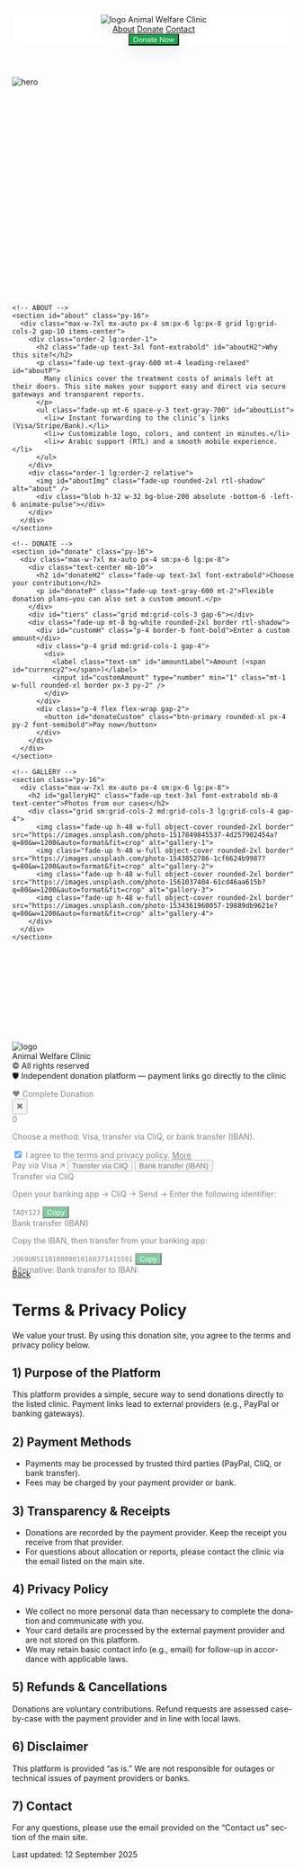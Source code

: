 <!DOCTYPE html>
<html lang="en" dir="ltr">
<head>
  <meta charset="utf-8" />
  <meta name="viewport" content="width=device-width, initial-scale=1" />
  <title>Animal Welfare — Your donation saves lives</title>
  <script src="https://cdn.tailwindcss.com"></script>
  <style>
    :root{
      --brand-primary:#16a34a; /* green-600 */
      --brand-secondary:#2563eb; /* blue-600 */
      --brand-accent:#f59e0b;   /* amber-500 */
    }
    .btn-primary{background:var(--brand-primary);color:#fff}
    .btn-primary:hover{filter:brightness(0.95)}
    .glass{backdrop-filter:blur(10px);background:rgba(255,255,255,.7)}
    .blob{filter:blur(50px);opacity:.5;position:absolute;border-radius:9999px;pointer-events:none;z-index:-1}
    .fade-up{opacity:0;transform:translateY(10px);transition:opacity .6s ease, transform .6s ease}
    .fade-up.in{opacity:1;transform:none}
    .rtl-shadow{box-shadow:0 10px 30px rgba(0,0,0,.08)}
    .menu-link:hover{color:#166534}
    .modal-enter{animation:pop .35s cubic-bezier(.2,.8,.2,1)}
    @keyframes pop{0%{opacity:0;transform:translateY(20px)}100%{opacity:1;transform:none}}
    .preset-btn{transition:background-color .2s,color .2s}
    .preset-btn:hover{background:#f9fafb}
    .preset-btn.selected{background:#16a34a;color:#fff;border-color:#16a34a}
    .preset-btn.selected:hover{background:#15803d;color:#fff}
    /* Hide language toggle since site is English-only */
    #langToggle{display:none}
  </style>
</head>
<body class="min-h-screen bg-white text-gray-900">
  <!-- ============== CONFIG ============== -->
  <script>
    const siteConfig = {
      clinicName: "Animal Welfare Clinic",
      tagline: "Your donation today saves a life tomorrow",
      priceLocale: "en-US",
      currency: "USD",
      brand: {
        logo: "https://images.unsplash.com/photo-1561037404-61cd46aa615b?w=256&q=80&auto=format&fit=crop",
        primary: getComputedStyle(document.documentElement).getPropertyValue('--brand-primary').trim(),
        secondary: getComputedStyle(document.documentElement).getPropertyValue('--brand-secondary').trim(),
        accent: getComputedStyle(document.documentElement).getPropertyValue('--brand-accent').trim(),
      },
      contact: {
        phone: "+962795764229",
        email: "takee12345678900@gmail.com",
        address: "Amman, Jordan",
        address_en: "Amman, Jordan",
        instagram: "https://instagram.com/its_taqi2003",
        facebook: "#",
        youtube: "#"
      },
      payments: {
        paypal: "https://paypal.me/Taqihr",
        stripe: "#",
        bankIban: "JO69UBSI1010000010160371415501"
      },
      hero: {
        images:[
          "https://images.unsplash.com/photo-1574158622682-e40e69881006?q=80&w=1600&auto=format&fit=crop",
          "https://images.unsplash.com/photo-1534361960057-19889db9621e?q=80&w=1600&auto=format&fit=crop"
        ]
      },
      tiers:[
        {title:"Emergency Vaccine",amount:5,desc:"Covers a vaccine dose or basic medicine."},
        {title:"Meal & Treatment",amount:15,desc:"Provides a nutritious meal with simple treatment."},
        {title:"Life-saving Surgery",amount:50,desc:"A meaningful share in a life-saving operation."}
      ],
      money(v){try{return new Intl.NumberFormat(this.priceLocale,{style:'currency',currency:this.currency,maximumFractionDigits:0}).format(v)}catch(e){return "$"+v}}
    };
  </script>

  <!-- ============== I18N (English only) ============== -->
  <script>
    const i18n = {
      en: {
        dir: 'ltr', lang: 'en',
        clinicName: 'Animal Welfare Clinic',
        tagline: 'Your donation today saves a life tomorrow',
        menu: ['About','Donate','Contact'],
        heroP: 'Every donation—no matter the size—gives a new chance of life to a cat or dog awaiting treatment and care.',
        ctaDonate: 'Donate Now',
        ctaLearn: 'Learn more',
        features: ['High transparency','Secure payments','Immediate impact'],
        quickTitle: '❤️ Quick Donate',
        quickBtn: 'Pay now',
        quickNote: 'You will be redirected to a secure payment gateway.',
        quickAmountLabel: 'Amount',
        aboutH2: 'Why this site?',
        aboutP: 'Many clinics cover the treatment costs of animals left at their doors. This site makes your support easy and direct via secure gateways and transparent reports.',
        aboutLis: [
          '✔️ Instant forwarding to the clinic’s links (Visa/Stripe/Bank).',
          '✔️ Customizable logo, colors, and content in minutes.',
          '✔️ Arabic support (RTL) and a smooth mobile experience.'
        ],
        donateH2: 'Choose your contribution',
        donateP: 'Flexible donation plans—you can also set a custom amount.',
        customH: 'Enter a custom amount',
        amountLabel: 'Amount',
        customPay: 'Pay now',
        galleryH2: 'Photos from our cases',
        contactH2: 'Contact us',
        contactP: 'We are happy to answer your questions about donations or volunteering.',
        instagram: 'Instagram',
        footerRights: 'All rights reserved',
        footerBadge: '🛡️ Independent donation platform — payment links go directly to the clinic',
        modalTitle: '❤️ Complete Donation',
        modalChoose: 'Choose a method: Visa, transfer via CliQ, or bank transfer (IBAN).',
        modalAgree: 'I agree to the terms and privacy policy.',
        more: 'More',
        payPaypal: 'Pay via Visa ↗',
        payCliq: 'Transfer via CliQ',
        payIban: 'Bank transfer (IBAN)',
        cliqTitle: 'Transfer via CliQ',
        cliqP: 'Open your banking app → CliQ → Send → Enter the following identifier:',
        copy: 'Copy', copied: 'Copied ✔',
        cliqCopyFallback: 'Copy failed. Please copy the identifier manually: TAQY123',
        ibanTitle: 'Bank transfer (IBAN)',
        ibanP: 'Copy the IBAN, then transfer from your banking app:',
        ibanCopyFallback: 'Copy failed. Please copy the IBAN manually.',
        alternative: 'Alternative: Bank transfer to IBAN:',
        tierBtn: 'Donate this amount',
      }
    };
    let currentLang = 'en';
  </script>

  <!-- =================== NAVBAR =================== -->
  <header class="sticky top-0 z-40 border-b glass">
    <div class="max-w-7xl mx-auto px-4 sm:px-6 lg:px-8 h-16 flex items-center justify-between">
      <div class="flex items-center gap-3">
        <img id="logo" class="h-9 w-9 rounded-xl object-cover rtl-shadow" alt="logo">
        <span id="brandName" class="font-extrabold tracking-tight text-lg sm:text-xl">Animal Welfare Clinic</span>
      </div>
      <nav class="hidden md:flex items-center gap-6 text-sm font-medium">
        <a href="#about" class="menu-link transition">About</a>
        <a href="#donate" class="menu-link transition">Donate</a>
        <a href="#contact" class="menu-link transition">Contact</a>
      </nav>
      <div class="flex items-center gap-2">
        <button id="langToggle" class="px-3 py-2 rounded-2xl border text-sm font-semibold">EN</button>
        <button id="donateTop" class="btn-primary px-4 py-2 rounded-2xl rtl-shadow text-sm font-semibold">Donate Now</button>
      </div>
    </div>
  </header>

  <!-- =================== MAIN (Home) =================== -->
  <div id="pageHome">
    <!-- HERO -->
    <section class="relative overflow-hidden">
      <div class="absolute inset-0 -z-10">
        <img id="heroImg" class="w-full h-full object-cover opacity-30" alt="hero" />
        <div class="blob -top-24 -left-24 h-96 w-96 bg-green-300 absolute animate-pulse"></div>
        <div class="blob -bottom-24 -right-24 h-96 w-96 bg-amber-300 absolute animate-[pulse_12s_ease-in-out_infinite]"></div>
      </div>
      <div class="max-w-7xl mx-auto px-4 sm:px-6 lg:px-8 py-16 sm:py-20">
        <div class="grid lg:grid-cols-2 gap-10 items-center">
          <div>
            <h1 id="tagline" class="fade-up text-3xl sm:text-4xl md:text-5xl font-extrabold leading-tight">Your donation today saves a life tomorrow</h1>
            <p class="fade-up mt-4 text-lg text-gray-600" id="heroP">Every donation—no matter the size—gives a new chance of life to a cat or dog awaiting treatment and care.</p>
            <div class="fade-up mt-6 flex flex-wrap gap-3">
              <button id="donateHero" class="btn-primary px-5 py-3 rounded-2xl text-base font-semibold flex items-center gap-2">
                <span id="donateHeroTxt">Donate Now</span>
                <svg xmlns="http://www.w3.org/2000/svg" class="h-5 w-5" fill="none" viewBox="0 0 24 24" stroke="currentColor"><path stroke-linecap="round" stroke-linejoin="round" stroke-width="2" d="M9 5l7 7-7 7"/></svg>
              </button>
              <a id="learnMoreLink" href="#about" class="inline-flex items-center gap-2 font-semibold hover:opacity-80">Learn more</a>
            </div>
            <div class="fade-up flex items-center gap-6 text-sm text-gray-600 pt-6" id="featuresRow">
              <div class="flex items-center gap-2">🔒 High transparency</div>
              <div class="flex items-center gap-2">💳 Secure payments</div>
              <div class="flex items-center gap-2">🐾 Immediate impact</div>
            </div>
          </div>
          <div>
            <div class="fade-up max-w-md mx-auto bg-white rounded-2xl border rtl-shadow">
              <div id="quickTitle" class="p-4 border-b font-bold flex items-center gap-2">❤️ Quick Donate</div>
              <div class="p-4 space-y-4">
                <div class="grid grid-cols-4 gap-2" id="presetBtns"></div>
                <div>
                  <label class="text-sm" id="quickAmountLabel">Amount (<span id="currencyQuick"></span>)</label>
                  <input id="quickCustomAmount" type="number" min="1" class="mt-1 w-full rounded-xl border px-3 py-2" />
                </div>
                <button id="donateQuick" class="btn-primary w-full rounded-xl py-2 font-semibold">Pay now</button>
                <p id="quickNote" class="text-xs text-gray-500">You will be redirected to a secure payment gateway.</p>
              </div>
            </div>
          </div>
        </div>
      </div>
    </section>

    <!-- ABOUT -->
    <section id="about" class="py-16">
      <div class="max-w-7xl mx-auto px-4 sm:px-6 lg:px-8 grid lg:grid-cols-2 gap-10 items-center">
        <div class="order-2 lg:order-1">
          <h2 class="fade-up text-3xl font-extrabold" id="aboutH2">Why this site?</h2>
          <p class="fade-up text-gray-600 mt-4 leading-relaxed" id="aboutP">
            Many clinics cover the treatment costs of animals left at their doors. This site makes your support easy and direct via secure gateways and transparent reports.
          </p>
          <ul class="fade-up mt-6 space-y-3 text-gray-700" id="aboutList">
            <li>✔️ Instant forwarding to the clinic’s links (Visa/Stripe/Bank).</li>
            <li>✔️ Customizable logo, colors, and content in minutes.</li>
            <li>✔️ Arabic support (RTL) and a smooth mobile experience.</li>
          </ul>
        </div>
        <div class="order-1 lg:order-2 relative">
          <img id="aboutImg" class="fade-up rounded-2xl rtl-shadow" alt="about" />
          <div class="blob h-32 w-32 bg-blue-200 absolute -bottom-6 -left-6 animate-pulse"></div>
        </div>
      </div>
    </section>

    <!-- DONATE -->
    <section id="donate" class="py-16">
      <div class="max-w-7xl mx-auto px-4 sm:px-6 lg:px-8">
        <div class="text-center mb-10">
          <h2 id="donateH2" class="fade-up text-3xl font-extrabold">Choose your contribution</h2>
          <p id="donateP" class="fade-up text-gray-600 mt-2">Flexible donation plans—you can also set a custom amount.</p>
        </div>
        <div id="tiers" class="grid md:grid-cols-3 gap-6"></div>
        <div class="fade-up mt-8 bg-white rounded-2xl border rtl-shadow">
          <div id="customH" class="p-4 border-b font-bold">Enter a custom amount</div>
          <div class="p-4 grid md:grid-cols-1 gap-4">
            <div>
              <label class="text-sm" id="amountLabel">Amount (<span id="currency2"></span>)</label>
              <input id="customAmount" type="number" min="1" class="mt-1 w-full rounded-xl border px-3 py-2" />
            </div>
          </div>
          <div class="p-4 flex flex-wrap gap-2">
            <button id="donateCustom" class="btn-primary rounded-xl px-4 py-2 font-semibold">Pay now</button>
          </div>
        </div>
      </div>
    </section>

    <!-- GALLERY -->
    <section class="py-16">
      <div class="max-w-7xl mx-auto px-4 sm:px-6 lg:px-8">
        <h2 id="galleryH2" class="fade-up text-3xl font-extrabold mb-8 text-center">Photos from our cases</h2>
        <div class="grid sm:grid-cols-2 md:grid-cols-3 lg:grid-cols-4 gap-4">
          <img class="fade-up h-48 w-full object-cover rounded-2xl border" src="https://images.unsplash.com/photo-1517849845537-4d257902454a?q=80&w=1200&auto=format&fit=crop" alt="gallery-1">
          <img class="fade-up h-48 w-full object-cover rounded-2xl border" src="https://images.unsplash.com/photo-1543852786-1cf6624b9987?q=80&w=1200&auto=format&fit=crop" alt="gallery-2">
          <img class="fade-up h-48 w-full object-cover rounded-2xl border" src="https://images.unsplash.com/photo-1561037404-61cd46aa615b?q=80&w=1200&auto=format&fit=crop" alt="gallery-3">
          <img class="fade-up h-48 w-full object-cover rounded-2xl border" src="https://images.unsplash.com/photo-1534361960057-19889db9621e?q=80&w=1200&auto=format&fit=crop" alt="gallery-4">
        </div>
      </div>
    </section>
  </div><!-- /#pageHome -->

  <!-- CONTACT -->
  <section id="contact" class="py-16 bg-green-50">
    <div class="max-w-7xl mx-auto px-4 sm:px-6 lg:px-8">
      <h2 class="fade-up text-3xl font-extrabold" id="contactH2">Contact us</h2>
      <p class="fade-up text-gray-600 mt-2" id="contactP">We are happy to answer your questions about donations or volunteering.</p>
      <div class="fade-up mt-6 space-y-3 text-gray-700">
        <div>📞 <span id="phone"></span></div>
        <div>✉️ <span id="email"></span></div>
        <div>📍 <span id="address"></span></div>
      </div>
      <div class="fade-up flex gap-3 mt-6">
        <a id="ig" href="#" class="inline-flex items-center gap-2 px-4 py-2 rounded-xl border hover:bg-gray-50">Instagram</a>
      </div>
    </div>
  </section>

  <!-- FOOTER -->
  <footer class="py-10 border-t bg-white">
    <div class="max-w-7xl mx-auto px-4 sm:px-6 lg:px-8 flex flex-col md:flex-row items-center justify-between gap-4">
      <div class="flex items-center gap-3">
        <img id="logo2" class="h-8 w-8 rounded-lg object-cover" alt="logo"/>
        <div>
          <div id="brandName2" class="font-bold">Animal Welfare Clinic</div>
          <div class="text-xs text-gray-500">© <span id="year"></span> <span id="footerRights">All rights reserved</span></div>
        </div>
      </div>
      <div id="footerBadge" class="text-sm text-gray-600 flex items-center gap-2">🛡️ Independent donation platform — payment links go directly to the clinic</div>
    </div>
  </footer>

  <!-- DONATE MODAL -->
  <div id="donateModal" class="hidden fixed inset-0 z-50 bg-black/40 items-center justify-center p-4">
    <div class="modal-enter w-full max-w-lg rounded-2xl bg-white shadow-2xl overflow-hidden">
      <div class="flex items-center justify-between p-4 border-b">
        <div id="modalTitle" class="font-bold flex items-center gap-2">❤️ Complete Donation</div>
        <button id="closeModal" class="p-1 rounded hover:bg-gray-100">✖️</button>
      </div>
      <div class="p-5 space-y-4">
        <div class="text-xl font-extrabold text-green-700" id="modalAmount">0</div>
        <p class="text-gray-600" id="modalChooseTxt">Choose a method: Visa, transfer via CliQ, or bank transfer (IBAN).</p>
        <label class="flex items-center gap-2 text-sm flex-wrap">
          <input type="checkbox" id="agree" checked>
          <span id="agreeTxt">I agree to the terms and privacy policy.</span>
          <a id="termsLink" href="#" class="text-blue-600 underline ms-2">More</a>
        </label>
        <div class="grid sm:grid-cols-3 gap-3">
          <a id="payPaypal" target="_blank" class="inline-flex items-center justify-center gap-2 px-4 py-3 rounded-xl border font-semibold hover:bg-gray-50">Pay via Visa ↗</a>
          <button id="payCliq" class="inline-flex items-center justify-center gap-2 px-4 py-3 rounded-xl border font-semibold hover:bg-gray-50">Transfer via CliQ</button>
          <button id="payIban" class="inline-flex items-center justify-center gap-2 px-4 py-3 rounded-xl border font-semibold hover:bg-gray-50">Bank transfer (IBAN)</button>
        </div>
        <div id="cliqBox" class="hidden rounded-2xl border p-4 bg-green-50">
          <div id="cliqTitle" class="font-bold mb-1">Transfer via CliQ</div>
          <p id="cliqP" class="text-sm text-gray-700">Open your banking app → CliQ → Send → Enter the following identifier:</p>
          <div class="mt-2 flex items-center gap-2">
            <code id="cliqId" class="px-3 py-2 rounded-lg bg-white border rtl-shadow font-mono">TAQY123</code>
            <button id="copyCliq" class="btn-primary rounded-lg px-3 py-2 text-sm">Copy</button>
          </div>
        </div>
        <div id="ibanBox" class="hidden rounded-2xl border p-4 bg-blue-50">
          <div id="ibanTitle" class="font-bold mb-1">Bank transfer (IBAN)</div>
          <p id="ibanP" class="text-sm text-gray-700">Copy the IBAN, then transfer from your banking app:</p>
          <div class="mt-2 flex items-center gap-2">
            <code id="ibanCode" class="px-3 py-2 rounded-lg bg-white border rtl-shadow font-mono">JO69UBSI1010000010160371415501</code>
            <button id="copyIban" class="btn-primary rounded-lg px-3 py-2 text-sm">Copy</button>
          </div>
        </div>
        <div id="altLine" class="text-xs text-gray-500">Alternative: Bank transfer to IBAN: <span class="font-mono" id="iban"></span></div>
      </div>
    </div>
  </div>

  <!-- TERMS "PAGE" (English only) -->
  <main id="pageTerms" class="hidden max-w-3xl mx-auto px-4 py-10">
    <a id="backLink" href="./" class="text-blue-600 underline text-sm">Back</a>
    <h1 id="pageTitle" class="text-3xl font-extrabold mt-4 mb-6">Terms & Privacy Policy</h1>
    <section id="terms_en" class="space-y-6" lang="en" dir="ltr">
      <p class="text-gray-700">We value your trust. By using this donation site, you agree to the terms and privacy policy below.</p>
      <h2 class="text-xl font-bold">1) Purpose of the Platform</h2>
      <p class="text-gray-700">This platform provides a simple, secure way to send donations directly to the listed clinic. Payment links lead to external providers (e.g., PayPal or banking gateways).</p>
      <h2 class="text-xl font-bold">2) Payment Methods</h2>
      <ul class="list-disc ps-6 text-gray-700">
        <li>Payments may be processed by trusted third parties (PayPal, CliQ, or bank transfer).</li>
        <li>Fees may be charged by your payment provider or bank.</li>
      </ul>
      <h2 class="text-xl font-bold">3) Transparency & Receipts</h2>
      <ul class="list-disc ps-6 text-gray-700">
        <li>Donations are recorded by the payment provider. Keep the receipt you receive from that provider.</li>
        <li>For questions about allocation or reports, please contact the clinic via the email listed on the main site.</li>
      </ul>
      <h2 class="text-xl font-bold">4) Privacy Policy</h2>
      <ul class="list-disc ps-6 text-gray-700">
        <li>We collect no more personal data than necessary to complete the donation and communicate with you.</li>
        <li>Your card details are processed by the external payment provider and are not stored on this platform.</li>
        <li>We may retain basic contact info (e.g., email) for follow-up in accordance with applicable laws.</li>
      </ul>
      <h2 class="text-xl font-bold">5) Refunds & Cancellations</h2>
      <p class="text-gray-700">Donations are voluntary contributions. Refund requests are assessed case-by-case with the payment provider and in line with local laws.</p>
      <h2 class="text-xl font-bold">6) Disclaimer</h2>
      <p class="text-gray-700">This platform is provided “as is.” We are not responsible for outages or technical issues of payment providers or banks.</p>
      <h2 class="text-xl font-bold">7) Contact</h2>
      <p class="text-gray-700">For any questions, please use the email provided on the “Contact us” section of the main site.</p>
      <p class="text-xs text-gray-500">Last updated: 12 September 2025</p>
    </section>
  </main>

  <!-- =================== SCRIPTS =================== -->
  <script>
    const $ = (sel)=>document.querySelector(sel);
    const $$ = (sel)=>document.querySelectorAll(sel);
    const getT = ()=> i18n[currentLang];

    // basics
    logo.src = siteConfig.brand.logo;
    logo2.src = siteConfig.brand.logo;
    brandName.textContent = siteConfig.clinicName;
    brandName2.textContent = siteConfig.clinicName;
    $('#year').textContent = new Date().getFullYear();

    // hero/about images & tagline
    heroImg.src = siteConfig.hero.images[0];
    aboutImg.src = siteConfig.hero.images[1];
    tagline.textContent = siteConfig.tagline;

    // contacts
    phone.textContent = siteConfig.contact.phone;
    email.textContent = siteConfig.contact.email;
    address.textContent = siteConfig.contact.address_en || siteConfig.contact.address;
    ig.href = siteConfig.contact.instagram;

    // currency labels
    $('#currency2').textContent = siteConfig.currency;

    // presets/amounts
    const presetValues = [5,10,20,50];
    let selectedAmount = 10;
    const money = (v)=> siteConfig.money(v);

    function renderPresetButtons(){
      const c = $('#presetBtns');
      if (!c) return;

      c.innerHTML = presetValues.map(v=>`
        <button data-amt="${v}" class="preset-btn py-2 rounded-xl border text-sm font-semibold">
          ${money(v)}
        </button>`).join('');

      $$('#presetBtns .preset-btn').forEach(btn=>{
        if (Number(btn.dataset.amt) === Number(selectedAmount)){
          btn.classList.add('selected');
        }
        btn.addEventListener('click', ()=>{
          selectedAmount = Number(btn.dataset.amt);
          $$('#presetBtns .preset-btn').forEach(b=>b.classList.remove('selected'));
          btn.classList.add('selected');
          const qi = $('#quickCustomAmount');
          if(qi) qi.value = selectedAmount;
        });
      });

      const cq = $('#currencyQuick'); if (cq) cq.textContent = siteConfig.currency;
    }
    renderPresetButtons();

    // quick custom
    const quickInput = $('#quickCustomAmount');
    if (quickInput){
      quickInput.addEventListener('input', ()=>{
        const v = Number(quickInput.value);
        if (v > 0) selectedAmount = v;
      });
    }

    // tiers renderer
    function renderTiers(mapper=(s)=>s){
      tiers.innerHTML = siteConfig.tiers.map((t)=>`
        <div class="fade-up bg-white rounded-2xl border rtl-shadow flex flex-col">
          <div class="p-4 border-b font-bold flex items-center justify-between"><span>${mapper(t.title)}</span><span class="text-amber-500">✦</span></div>
          <div class="p-4">
            <div class="text-4xl font-extrabold text-green-700">${money(t.amount)}</div>
            <p class="text-gray-600 mt-2 min-h-[3rem]">${mapper(t.desc)}</p>
          </div>
          <div class="p-4 mt-auto">
            <button data-amt="${t.amount}" class="tierBtn btn-primary w-full rounded-xl py-2 font-semibold">${getT().tierBtn}</button>
          </div>
        </div>`).join('');
      $$('.tierBtn').forEach(b=>b.addEventListener('click',()=>openModal(Number(b.dataset.amt))));
      if (typeof io !== 'undefined' && io) $$('#tiers .fade-up').forEach(el=>io.observe(el));
    }

    // English PayPal NCP base URL
    function payBaseUrl(){
      return "https://www.paypal.com/ncp/payment/YRBDV24CBS3QG";
    }

    // donate modal
    function openModal(amount){
      selectedAmount = amount ?? selectedAmount;
      $('#modalAmount').textContent = money(selectedAmount);

      const baseNcp = payBaseUrl();
      $('#payPaypal').href = `${baseNcp}?amount=${encodeURIComponent(selectedAmount)}&currency_code=${encodeURIComponent(siteConfig.currency)}`;

      const t = getT();
      const termsL = $('#termsLink');
      if (termsL){
        termsL.textContent = t.more;
        termsL.onclick = (e)=>{ e.preventDefault(); goToTerms(currentLang); };
      }

      cliqBox.classList.add('hidden');
      ibanBox.classList.add('hidden');
      $('#iban').textContent = siteConfig.payments.bankIban;
      donateModal.classList.remove('hidden');
      donateModal.classList.add('flex');
    }

    // ensure final link carries the latest amount
    $('#payPaypal').addEventListener('click', ()=>{
      const baseNcp = payBaseUrl();
      const amt = Number(selectedAmount) > 0 ? selectedAmount : 10;
      $('#payPaypal').href = `${baseNcp}?amount=${encodeURIComponent(amt)}&currency_code=${encodeURIComponent(siteConfig.currency)}`;
    });

    function closeModalFn(){
      donateModal.classList.add('hidden');
      donateModal.classList.remove('flex');
    }
    $('#closeModal').addEventListener('click', closeModalFn);
    donateModal.addEventListener('click', (e)=>{ if(e.target===donateModal) closeModalFn(); });

    donateTop.addEventListener('click', ()=>openModal(selectedAmount));
    donateHero.addEventListener('click', ()=>openModal(selectedAmount));
    donateQuick.addEventListener('click', ()=>openModal(selectedAmount));
    donateCustom.addEventListener('click', ()=>openModal(Number(customAmount.value||10)));

    function togglePay(enabled){
      [payPaypal, payCliq, payIban].forEach(a=>{
        a.style.opacity = enabled? '1':'0.5';
        if(!enabled){a.setAttribute('tabindex','-1');a.style.pointerEvents='none'} else {a.removeAttribute('tabindex');a.style.pointerEvents='auto'}
      })
    }
    togglePay(true);
    agree.addEventListener('change', e=> togglePay(e.target.checked));

    copyCliq.addEventListener('click', async ()=>{
      try {
        await navigator.clipboard.writeText($('#cliqId').textContent.trim());
        copyCliq.textContent = getT().copied;
        setTimeout(()=> copyCliq.textContent = getT().copy, 1600);
      } catch(e){
        alert(getT().cliqCopyFallback);
      }
    });
    copyIban.addEventListener('click', async ()=>{
      try {
        await navigator.clipboard.writeText(siteConfig.payments.bankIban);
        copyIban.textContent = getT().copied;
        setTimeout(()=> copyIban.textContent = getT().copy, 1600);
      } catch(e){
        alert(getT().ibanCopyFallback);
      }
    });

    payCliq.addEventListener('click', ()=>{
      const willOpen = cliqBox.classList.contains('hidden');
      ibanBox.classList.add('hidden');
      cliqBox.classList.toggle('hidden', !willOpen ? true : false);
      if(willOpen){ cliqBox.scrollIntoView({behavior:'smooth', block:'nearest'}); }
    });
    payIban.addEventListener('click', ()=>{
      const willOpen = ibanBox.classList.contains('hidden');
      cliqBox.classList.add('hidden');
      $('#ibanCode').textContent = siteConfig.payments.bankIban;
      ibanBox.classList.toggle('hidden', !willOpen ? true : false);
      if(willOpen){ ibanBox.scrollIntoView({behavior:'smooth', block:'nearest'}); }
    });

    const io = new IntersectionObserver((entries)=>{ entries.forEach(en=>{ if(en.isIntersecting) en.target.classList.add('in') }) },{threshold:.15});
    $$('.fade-up').forEach(el=>io.observe(el));

    // setLocale (English only)
    function setLocale(lang){
      const t = i18n.en; // force English
      currentLang = 'en';

      document.documentElement.dir = t.dir;
      document.documentElement.lang = t.lang;

      // Navbar/Brand
      brandName.textContent = t.clinicName;
      brandName2.textContent = t.clinicName;
      const navLinks = $$('nav a');
      if(navLinks.length>=3){ navLinks[0].textContent = t.menu[0]; navLinks[1].textContent = t.menu[1]; navLinks[2].textContent = t.menu[2]; }

      // Hero
      tagline.textContent = t.tagline;
      $('#heroP').textContent = t.heroP;
      $('#donateTop').textContent = t.ctaDonate;
      $('#donateHeroTxt').textContent = t.ctaDonate;
      $('#learnMoreLink').textContent = t.ctaLearn;

      // Features
      const feats = $('#featuresRow').children;
      if (feats.length>=3){
        feats[0].textContent = '🔒 ' + t.features[0];
        feats[1].textContent = '💳 ' + t.features[1];
        feats[2].textContent = '🐾 ' + t.features[2];
      }

      // About
      $('#aboutH2').textContent = t.aboutH2;
      $('#aboutP').textContent = t.aboutP;
      $('#aboutList').innerHTML = t.aboutLis.map(item=>`<li>${item}</li>`).join('');

      // Donate section headings
      $('#donateH2').textContent = t.donateH2;
      $('#donateP').textContent = t.donateP;

      // Tiers
      const mapTierText = s => s;
      renderTiers(mapTierText);

      // Custom amount block
      $('#customH').textContent = t.customH;
      $('#amountLabel').innerHTML = `${t.amountLabel} (<span id="currency2">${siteConfig.currency}</span>)`;
      $('#donateCustom').textContent = t.customPay;

      // Quick donate box
      $('#quickTitle').textContent = t.quickTitle;
      $('#donateQuick').textContent = t.quickBtn;
      $('#quickNote').textContent = t.quickNote;
      $('#quickAmountLabel').innerHTML = `${t.quickAmountLabel} (<span id="currencyQuick">${siteConfig.currency}</span>)`;
      renderPresetButtons();

      // Contact
      $('#contactH2').textContent = t.contactH2;
      $('#contactP').textContent = t.contactP;
      $('#ig').textContent = t.instagram;
      address.textContent = siteConfig.contact.address_en || siteConfig.contact.address;

      // Footer
      $('#footerRights').textContent = t.footerRights;
      $('#footerBadge').textContent = t.footerBadge;

      // Modal texts
      $('#modalTitle').textContent = t.modalTitle;
      $('#modalChooseTxt').textContent = t.modalChoose;
      $('#agreeTxt').textContent = t.modalAgree;
      $('#payPaypal').textContent = t.payPaypal;
      $('#payCliq').textContent = t.payCliq;
      $('#payIban').textContent = t.payIban;
      $('#cliqTitle').textContent = t.cliqTitle;
      $('#cliqP').textContent = t.cliqP;
      $('#ibanTitle').textContent = t.ibanTitle;
      $('#ibanP').textContent = t.ibanP;
      $('#altLine').innerHTML = `${t.alternative} <span class="font-mono" id="iban">${siteConfig.payments.bankIban}</span>`;

      // If modal is open, refresh amount & Visa link
      if (!donateModal.classList.contains('hidden')) {
        $('#modalAmount').textContent = money(selectedAmount);
        const baseNcp = payBaseUrl();
        $('#payPaypal').href = `${baseNcp}?amount=${encodeURIComponent(selectedAmount)}&currency_code=${encodeURIComponent(siteConfig.currency)}`;
      }

      // Gallery heading
      $('#galleryH2').textContent = t.galleryH2;
    }

    // Router
    function getParams(){
      const p = new URLSearchParams(location.search);
      return { page: (p.get('page')||'').toLowerCase(), lang: 'en' };
    }
    function goToTerms(){
      const url = `${location.pathname}?page=terms&lang=en${location.hash||''}`;
      location.assign(url);
    }
    function goHome(){ location.assign(`${location.pathname}${location.hash||''}`); }

    document.getElementById('backLink').addEventListener('click', (e)=>{ e.preventDefault(); goHome(); });

    function route(){
      const {page} = getParams();
      const home = $('#pageHome');
      const terms = $('#pageTerms');

      if (page === 'terms'){
        closeModalFn();
        home.classList.add('hidden');
        $('#contact').classList.add('hidden');
        $('footer').classList.add('hidden');
        terms.classList.remove('hidden');

        setLocale('en');
        $('#pageTitle').textContent = 'Terms & Privacy Policy';
        $('#backLink').textContent = 'Back';
        document.title = 'Terms & Privacy — Animal Welfare Clinic';
      } else {
        home.classList.remove('hidden');
        $('#contact').classList.remove('hidden');
        $('footer').classList.remove('hidden');
        terms.classList.add('hidden');
        document.title = 'Animal Welfare — Your donation saves lives';
      }
    }
    window.addEventListener('popstate', route);
    window.addEventListener('DOMContentLoaded', route);

    // INIT
    setLocale('en');
    const currencyQuickInit = $('#currencyQuick');
    if(currencyQuickInit) currencyQuickInit.textContent = siteConfig.currency;
    (function initRoute(){
      const p=new URLSearchParams(location.search);
      if ((p.get('page')||'').toLowerCase()==='terms'){ route(); }
    })();
  </script>
</body>
</html>
